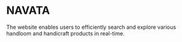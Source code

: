 # NAVATA
The website enables users to efficiently search and explore various handloom and handicraft products in real-time. 
